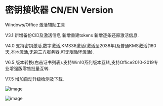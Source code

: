 # 密钥接收器  CN/EN Version

Windows/Office 激活辅助工具

V3.1 新增备份CID及激活信息 新增重建tokens 新增逐条还原激活信息. 

V4.0 支持密钥激活,数字激活,KMS38激活(激活至2038年)及普通KMS激活(180天,本地激活,无第三方服务器,可无限循环激活).

V6.5 版本转换(右击证书列表).支持Win10系列版本互转,支持Office2010-2019专业增强版零售批量互转.

V7.5 增加自动升级检测及下载.  


![image](https://github.com/laomms/MSReceiver/blob/master/接收器.gif)   

![image](https://github.com/laomms/MSReceiver/blob/master/app.jpg)
